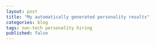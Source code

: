 ```yaml
---
layout: post
title: "My automatically generated personality results"
categories: blog
tags: non-tech personality hiring
published: false
---
```


